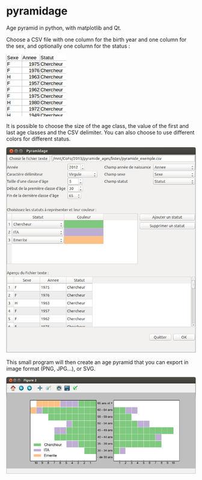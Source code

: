 pyramidage
==========

Age pyramid in python, with matplotlib and Qt.

Choose a CSV file with one column for the birth year and one column for the sex, and optionally one column for the status :

![](CSV.png)

It is possible to choose the size of the age class, the value of the first and last age classes and the CSV delimiter. You can also choose to use different colors for different status.

![](fenetre.png)

This small program will then create an age pyramid that you can export in image format (PNG, JPG...), or SVG.

![](resultat.png)
